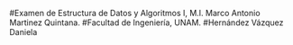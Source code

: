 #Examen de Estructura de Datos y Algoritmos I, M.I. Marco Antonio Martinez Quintana.
#Facultad de Ingeniería, UNAM. 
#Hernández Vázquez Daniela
